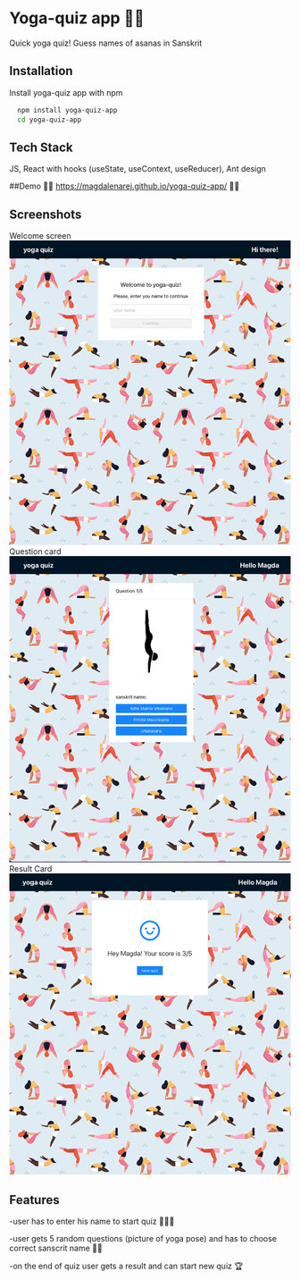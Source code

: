 # Yoga-quiz app 🧘‍♀️

Quick yoga quiz! Guess names of asanas in Sanskrit

## Installation

Install yoga-quiz app with npm

```bash
  npm install yoga-quiz-app
  cd yoga-quiz-app
```

## Tech Stack

JS, React with hooks (useState, useContext, useReducer), Ant design

##Demo
🧘‍♀️ https://magdalenarej.github.io/yoga-quiz-app/ 🧘‍♀️

## Screenshots

Welcome screen
![App Screenshot](src/img/welcome.png)
Question card
![App Screenshot](src/img/question.png)
Result Card
![App Screenshot](src/img/result.png)

## Features

-user has to enter his name to start quiz 👩🏼‍💻

-user gets 5 random questions (picture of yoga pose) and has to choose correct sanscrit name 🧘‍♀️

-on the end of quiz user gets a result and can start new quiz 🏆

